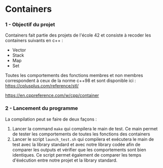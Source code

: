 # Containers
### 1 - Objectif du projet
Containers fait partie des projets de l'école 42 et consiste à recoder les containers suivants en c++ :
- Vector
- Stack
- Map
- Set

Toutes les comportements des fonctions membres et non membres correspondent à ceux de la norme c++98 et sont disponible ici :
https://cplusplus.com/reference/stl/

https://en.cppreference.com/w/cpp/container

### 2 - Lancement du programme
La compilation peut se faire de deux façons :
1. Lancer la command ```make``` qui compilera le main de test. Ce main permet de tester les comportements de toutes les fonctions des containers
2. Lancer le script ```launch_test.sh``` qui compilera et exécutera le main de test avec la library standard et avec notre library codée afin de comparer les outputs et vérifier que les comportements sont bien identiques. Ce script permet également de comparer les temps d'éxécution entre notre projet et la library standard.

